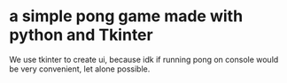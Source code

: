 # a simple pong game made with python and Tkinter

We use tkinter to create ui, because idk if running pong on console would be very convenient, let alone possible.
